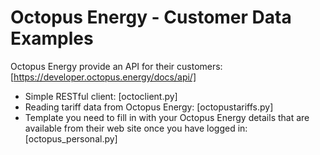 # Octopus Energy - Customer Data Examples

Octopus Energy provide an API for their customers: [https://developer.octopus.energy/docs/api/]

* Simple RESTful client: [octoclient.py]
* Reading tariff data from Octopus Energy: [octopustariffs.py]
* Template you need to fill in with your Octopus Energy details that are available from their web site once you have logged in: [octopus_personal.py]
